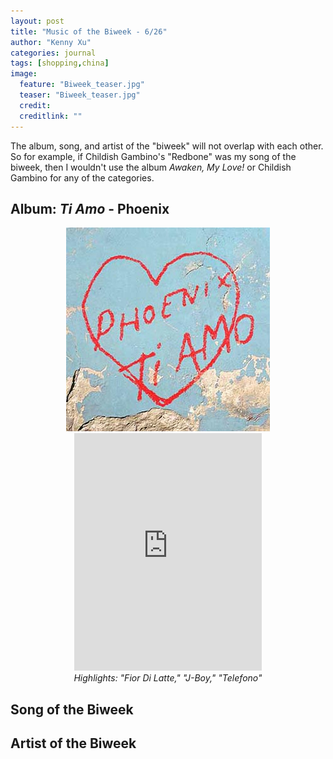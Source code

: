 ```yaml
---
layout: post
title: "Music of the Biweek - 6/26"
author: "Kenny Xu"
categories: journal
tags: [shopping,china]
image:
  feature: "Biweek_teaser.jpg"
  teaser: "Biweek_teaser.jpg"
  credit:
  creditlink: ""
---
```

The album, song, and artist of the "biweek" will not overlap with each other. So for example, if Childish Gambino's "Redbone" was my song of the biweek, then I wouldn't use the album _Awaken, My Love!_ or Childish Gambino for any of the categories.
## Album: _Ti Amo_ - Phoenix
<p style="text-align:center;"><img src="/images/Ti Amo.JPG" alt="Ti Amo"><br><iframe src="https://open.spotify.com/embed?uri=spotify:album:08rZ2mw2qwx60vOJtozqbh" width="300" height="380" frameborder="0" allowtransparency="true"></iframe><br><i>Highlights: "Fior Di Latte," "J-Boy," "Telefono"</i></p>


## Song of the Biweek



## Artist of the Biweek
